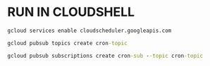 # RUN IN CLOUDSHELL
```cmd
gcloud services enable cloudscheduler.googleapis.com

gcloud pubsub topics create cron-topic

gcloud pubsub subscriptions create cron-sub --topic cron-topic
```
